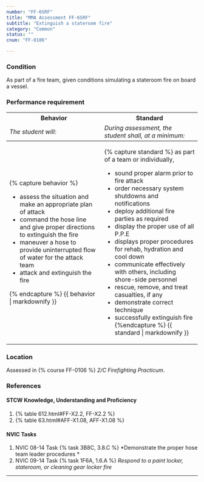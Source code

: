 ```yaml
---
number: "FF-6SRF"
title: "MMA Assessment FF-6SRF"
subtitle: "Extinguish a stateroom fire"
category: "Common"
status: ""
cnum: "FF-0106"

---
```

### Condition

As part of a fire team, given conditions simulating a stateroom fire on board a vessel.

### Performance requirement 

<table width='100%' class='Guidelines'>
 <thead>
 <tr>
     <th class='thirty'>Behavior</th>
     <th class='seventy'>Standard</th>
 </tr>
 <tr>
     <td><em>The student will:</em></td>
     <td><em>During assessment, the student shall, at a minimum:</em></td>
 </tr>
 </thead>
 <tbody>
 

<tr><td>

{% capture behavior %}
* assess the situation and make an appropriate plan of attack
* command the hose line and give proper directions to extinguish the fire
* maneuver a hose to provide uninterrupted flow of water for the attack team
* attack and extinguish the fire

{% endcapture %}
{{ behavior | markdownify }}

</td><td>

{% capture standard %}
as part of a team or individually,

* sound proper alarm prior to fire attack
* order necessary system shutdowns and notifications
* deploy additional fire parties as required 
* display the proper use of all P.P.E
* displays proper procedures for rehab, hydration and cool down 
* communicate effectively with others, including shore-side personnel
* rescue, remove, and treat casualties, if any
* demonstrate correct technique
* successfully extinguish fire
{%endcapture %}
{{ standard | markdownify }}

</td></tr>



 </tbody>
 </table>

### Location

Assessed in  {% course  FF-0106 %}  *2/C Firefighting Practicum*.

### References

#### STCW Knowledge, Understanding and Proficiency


1. {% table 612.html#FF-X2.2, FF-X2.2 %}
1. {% table 63.html#AFF-X1.08, AFF-X1.08 %}


#### NVIC Tasks


1. NVIC 08-14 Task {% task 3B8C, 3.8.C %} *Demonstrate the proper hose team leader procedures *
1. NVIC 09-14 Task {% task 1F6A, 1.6.A %} *Respond to a paint locker,  stateroom, or cleaning gear locker fire*



***

